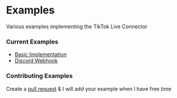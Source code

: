 Examples
======
Various examples implementing the TikTok Live Connector

### Current Examples

- [Basic Implementation](basic.py)
- [Discord Webhook](discord.py)

### Contributing Examples

Create a [pull request](https://github.com/isaackogan/TikTok-Live-Connector/pulls) & I will add your example when I have free time